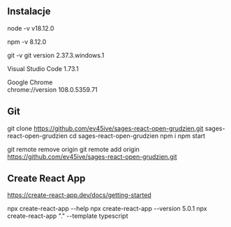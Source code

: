 ## Instalacje
node -v
v18.12.0

npm -v
8.12.0

git -v
git version 2.37.3.windows.1

Visual Studio Code
1.73.1

Google Chrome	
chrome://version 
108.0.5359.71

## Git 
git clone https://github.com/ev45ive/sages-react-open-grudzien.git sages-react-open-grudzien
cd sages-react-open-grudzien
npm i 
npm start

git remote remove origin
git remote add origin https://github.com/ev45ive/sages-react-open-grudzien.git
## Create React App
https://create-react-app.dev/docs/getting-started

npx create-react-app --help
npx create-react-app --version
5.0.1
npx create-react-app "." --template typescript 
